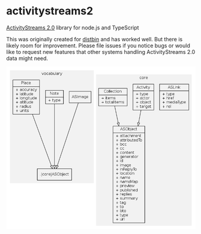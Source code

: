# activitystreams2

[ActivityStreams 2.0](https://www.w3.org/TR/activitystreams-core/) library for node.js and TypeScript

This was originally created for [distbin](https://github.com/gobengo/distbin) and has worked well. But there is likely room for improvement. Please file issues if you notice bugs or would like to request new features that other systems handling ActivityStreams 2.0 data might need.

![UML Class Diagram](./docs/diagram.png)
